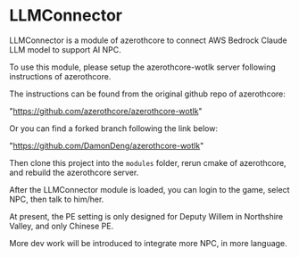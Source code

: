 # LLMConnector

LLMConnector is a module of azerothcore 
to connect AWS Bedrock Claude LLM model to support AI NPC.

To use this module, please setup the azerothcore-wotlk server following instructions of azerothcore.

The instructions can be found from the original github repo of azerothcore:

"https://github.com/azerothcore/azerothcore-wotlk"

Or you can find a forked branch following the link below:

"https://github.com/DamonDeng/azerothcore-wotlk"

Then clone this project into the `modules` folder, rerun cmake of azerothcore, and rebuild the azerothcore server.

After the LLMConnector module is loaded, you can login to the game, select NPC, then talk to him/her.

At present, the PE setting is only designed for Deputy Willem in Northshire Valley, and only Chinese PE.

More dev work will be introduced to integrate more NPC, in more language.

